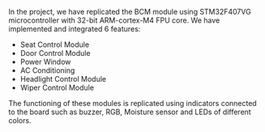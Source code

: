 In the project, we have replicated the BCM module using STM32F407VG microcontroller with 32-bit ARM-cortex-M4 FPU core. We have implemented and integrated 6 features:
	
- Seat Control Module
- Door Control Module
- Power Window
- AC Conditioning
- Headlight Control Module
- Wiper Control Module


The functioning of these modules is replicated using indicators connected to the board such as buzzer, RGB, Moisture sensor and LEDs of different colors.
